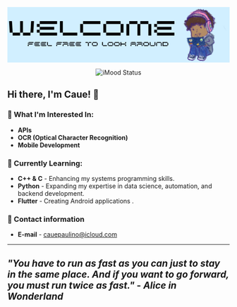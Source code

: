 

<p align="center">
<img align="center" src="https://github.com/caueSordi/caueSordi/blob/main/welcome_new.png">
</p>


<p align="center">
  <img src="https://www.imood.com/user/status?Cauer" alt="iMood Status">
</p>

## Hi there, I'm Caue! 👋

### 👀 What I'm Interested In:
- **APIs**
- **OCR (Optical Character Recognition)**
- **Mobile Development**

### 🌱 Currently Learning:
- **C++ & C** - Enhancing my systems programming skills.
- **Python** - Expanding my expertise in data science, automation, and backend development.
- **Flutter** - Creating Android applications .
  
### 📩 Contact information
- **E-mail** - cauepaulino@icloud.com

---
*"You have to run as fast as you can just to stay in the same place. And if you want to go forward, you must run twice as fast."* - *Alice in Wonderland*
---



